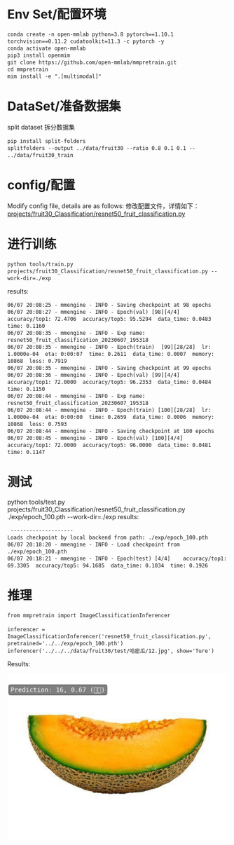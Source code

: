 # Env Set/配置环境
```angular2html
conda create -n open-mmlab python=3.8 pytorch==1.10.1 torchvision==0.11.2 cudatoolkit=11.3 -c pytorch -y
conda activate open-mmlab
pip3 install openmim
git clone https://github.com/open-mmlab/mmpretrain.git
cd mmpretrain
mim install -e ".[multimodal]"
```

# DataSet/准备数据集
split dataset
拆分数据集
```angular2html
pip install split-folders
splitfolders --output ../data/fruit30 --ratio 0.8 0.1 0.1 -- ../data/fruit30_train
```

# config/配置
Modify config file, details are as follows:
修改配置文件，详情如下：
[projects/fruit30_Classification/resnet50_fruit_classification.py](resnet50_fruit_classification.py)


# 进行训练
```angular2html
python tools/train.py projects/fruit30_Classification/resnet50_fruit_classification.py --work-dir=./exp
```
results:
```angular2html
06/07 20:08:25 - mmengine - INFO - Saving checkpoint at 98 epochs
06/07 20:08:27 - mmengine - INFO - Epoch(val) [98][4/4]    accuracy/top1: 72.4706  accuracy/top5: 95.5294  data_time: 0.0483  time: 0.1160
06/07 20:08:35 - mmengine - INFO - Exp name: resnet50_fruit_classification_20230607_195318
06/07 20:08:35 - mmengine - INFO - Epoch(train)  [99][28/28]  lr: 1.0000e-04  eta: 0:00:07  time: 0.2611  data_time: 0.0007  memory: 10868  loss: 0.7919
06/07 20:08:35 - mmengine - INFO - Saving checkpoint at 99 epochs
06/07 20:08:36 - mmengine - INFO - Epoch(val) [99][4/4]    accuracy/top1: 72.0000  accuracy/top5: 96.2353  data_time: 0.0484  time: 0.1150
06/07 20:08:44 - mmengine - INFO - Exp name: resnet50_fruit_classification_20230607_195318
06/07 20:08:44 - mmengine - INFO - Epoch(train) [100][28/28]  lr: 1.0000e-04  eta: 0:00:00  time: 0.2659  data_time: 0.0006  memory: 10868  loss: 0.7593
06/07 20:08:44 - mmengine - INFO - Saving checkpoint at 100 epochs
06/07 20:08:45 - mmengine - INFO - Epoch(val) [100][4/4]    accuracy/top1: 72.0000  accuracy/top5: 96.0000  data_time: 0.0481  time: 0.1147
```

# 测试
python tools/test.py projects/fruit30_Classification/resnet50_fruit_classification.py ./exp/epoch_100.pth --work-dir=./exp
results:
```angular2html
 -------------------- 
Loads checkpoint by local backend from path: ./exp/epoch_100.pth
06/07 20:18:20 - mmengine - INFO - Load checkpoint from ./exp/epoch_100.pth
06/07 20:18:21 - mmengine - INFO - Epoch(test) [4/4]    accuracy/top1: 69.3305  accuracy/top5: 94.1685  data_time: 0.1034  time: 0.1926
```

# 推理
```angular2html
from mmpretrain import ImageClassificationInferencer

inferencer = ImageClassificationInferencer('resnet50_fruit_classification.py', pretrained='../../exp/epoch_100.pth')
inferencer('../../../data/fruit30/test/哈密瓜/12.jpg', show='Ture')
```
Results:

![png](myplot.png)
